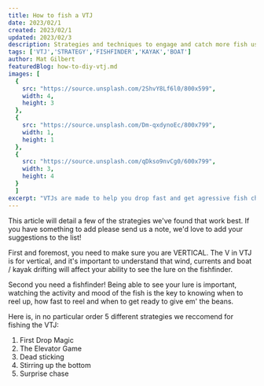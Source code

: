 ```yaml
---
title: How to fish a VTJ
date: 2023/02/1
created: 2023/02/1
updated: 2023/02/3
description: Strategies and techniques to engage and catch more fish using the VTJ.
tags: ['VTJ','STRATEGY','FISHFINDER','KAYAK','BOAT']
author: Mat Gilbert
featuredBlog: how-to-diy-vtj.md
images: [
  {
    src: "https://source.unsplash.com/2ShvY8Lf6l0/800x599",
    width: 4,
    height: 3
  },
  {
    src: "https://source.unsplash.com/Dm-qxdynoEc/800x799",
    width: 1,
    height: 1
  },
  {
    src: "https://source.unsplash.com/qDkso9nvCg0/600x799",
    width: 3,
    height: 4
  }
  ]
excerpt: "VTJs are made to help you drop fast and get agressive fish chasing. In this article we're going to explore a few techniques you can use to target Lakers"
---
```


This article will detail a few of the strategies we've found that work best. If you have something to add please send us a note, we'd love to add your suggestions to the list!

First and foremost, you need to make sure you are VERTICAL. The V in VTJ is for vertical, and it's important to understand that wind, currents and boat / kayak drifting will affect your ability to see the lure on the fishfinder.

Second you need a fishfinder! Being able to see your lure is important, watching the activity and mood of the fish is the key to knowing when to reel up, how fast to reel and when to get ready to give em' the beans.

Here is, in no particular order 5 different strategies we reccomend for fishing the VTJ:

1. First Drop Magic
2. The Elevator Game
3. Dead sticking
4. Stirring up the bottom
5. Surprise chase